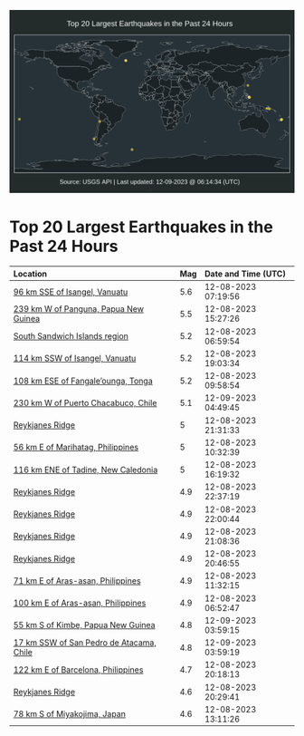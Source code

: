 ![Map](./map.png)

# Top 20 Largest Earthquakes in the Past 24 Hours

| Location | Mag | Date and Time (UTC) |
|:---|:---|:---|
| [96 km SSE of Isangel, Vanuatu](https://earthquake.usgs.gov/earthquakes/eventpage/us7000lh9a) | 5.6 | 12-08-2023 07:19:56 |
| [239 km W of Panguna, Papua New Guinea](https://earthquake.usgs.gov/earthquakes/eventpage/us7000lhhy) | 5.5 | 12-08-2023 15:27:26 |
| [South Sandwich Islands region](https://earthquake.usgs.gov/earthquakes/eventpage/us7000lh96) | 5.2 | 12-08-2023 06:59:54 |
| [114 km SSW of Isangel, Vanuatu](https://earthquake.usgs.gov/earthquakes/eventpage/us7000lhkc) | 5.2 | 12-08-2023 19:03:34 |
| [108 km ESE of Fangale’ounga, Tonga](https://earthquake.usgs.gov/earthquakes/eventpage/us7000lha7) | 5.2 | 12-08-2023 09:58:54 |
| [230 km W of Puerto Chacabuco, Chile](https://earthquake.usgs.gov/earthquakes/eventpage/us7000lhnw) | 5.1 | 12-09-2023 04:49:45 |
| [Reykjanes Ridge](https://earthquake.usgs.gov/earthquakes/eventpage/us7000lhlq) | 5 | 12-08-2023 21:31:33 |
| [56 km E of Marihatag, Philippines](https://earthquake.usgs.gov/earthquakes/eventpage/us7000lhac) | 5 | 12-08-2023 10:32:39 |
| [116 km ENE of Tadine, New Caledonia](https://earthquake.usgs.gov/earthquakes/eventpage/us7000lhjb) | 5 | 12-08-2023 16:19:32 |
| [Reykjanes Ridge](https://earthquake.usgs.gov/earthquakes/eventpage/us7000lhmc) | 4.9 | 12-08-2023 22:37:19 |
| [Reykjanes Ridge](https://earthquake.usgs.gov/earthquakes/eventpage/us7000lhlz) | 4.9 | 12-08-2023 22:00:44 |
| [Reykjanes Ridge](https://earthquake.usgs.gov/earthquakes/eventpage/us7000lhlh) | 4.9 | 12-08-2023 21:08:36 |
| [Reykjanes Ridge](https://earthquake.usgs.gov/earthquakes/eventpage/us7000lhla) | 4.9 | 12-08-2023 20:46:55 |
| [71 km E of Aras-asan, Philippines](https://earthquake.usgs.gov/earthquakes/eventpage/us7000lhal) | 4.9 | 12-08-2023 11:32:15 |
| [100 km E of Aras-asan, Philippines](https://earthquake.usgs.gov/earthquakes/eventpage/us7000lh93) | 4.9 | 12-08-2023 06:52:47 |
| [55 km S of Kimbe, Papua New Guinea](https://earthquake.usgs.gov/earthquakes/eventpage/us7000lhnf) | 4.8 | 12-09-2023 03:59:15 |
| [17 km SSW of San Pedro de Atacama, Chile](https://earthquake.usgs.gov/earthquakes/eventpage/us7000lhne) | 4.8 | 12-09-2023 03:59:19 |
| [122 km E of Barcelona, Philippines](https://earthquake.usgs.gov/earthquakes/eventpage/us7000lhks) | 4.7 | 12-08-2023 20:18:13 |
| [Reykjanes Ridge](https://earthquake.usgs.gov/earthquakes/eventpage/us7000lhle) | 4.6 | 12-08-2023 20:29:41 |
| [78 km S of Miyakojima, Japan](https://earthquake.usgs.gov/earthquakes/eventpage/us7000lhas) | 4.6 | 12-08-2023 13:11:26 |
